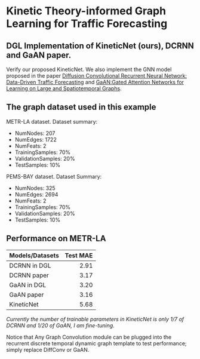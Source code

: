 # Kinetic Theory-informed Graph Learning for Traffic Forecasting
## DGL Implementation of KineticNet (ours), DCRNN and GaAN paper.

Verify our proposed KineticNet. We also implement the GNN model proposed in the paper [Diffusion Convolutional Recurrent Neural Network: Data-Driven Traffic Forecasting](https://arxiv.org/abs/1707.01926) and [GaAN:Gated Attention Networks for Learning on Large and Spatiotemporal Graphs](https://arxiv.org/pdf/1803.07294). 

The graph dataset used in this example 
---------------------------------------
METR-LA dataset. Dataset summary:
- NumNodes: 207
- NumEdges: 1722
- NumFeats: 2
- TrainingSamples: 70%
- ValidationSamples: 20%
- TestSamples: 10%

PEMS-BAY dataset. Dataset Summary:

- NumNodes: 325
- NumEdges: 2694
- NumFeats: 2
- TrainingSamples: 70%
- ValidationSamples: 20%
- TestSamples: 10%

Performance on METR-LA
-------------------------
| Models/Datasets | Test MAE |
| :-------------- | --------:|
| DCRNN in DGL    | 2.91 |
| DCRNN paper     | 3.17 |
| GaAN in DGL     | 3.20 |
| GaAN paper      | 3.16 |
| KineticNet      | 5.68 |

*Currently the number of trainable parameters in KineticNet is only 1/7 of DCRNN and 1/20 of GaAN, I am fine-tuning.*

Notice that Any Graph Convolution module can be plugged into the recurrent discrete temporal dynamic graph template to test performance; simply replace DiffConv or GaAN.
